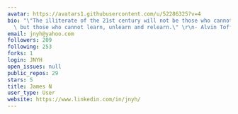 ```yaml
---
avatar: https://avatars1.githubusercontent.com/u/52286325?v=4
bio: "\"The illiterate of the 21st century will not be those who cannot read and write,\
  \ but those who cannot learn, unlearn and relearn.\" \r\n- Alvin Toffler (1928-2016)"
email: jnyh@yahoo.com
followers: 209
following: 253
forks: 1
login: JNYH
open_issues: null
public_repos: 29
stars: 5
title: James N
user_type: User
website: https://www.linkedin.com/in/jnyh/
---
```

